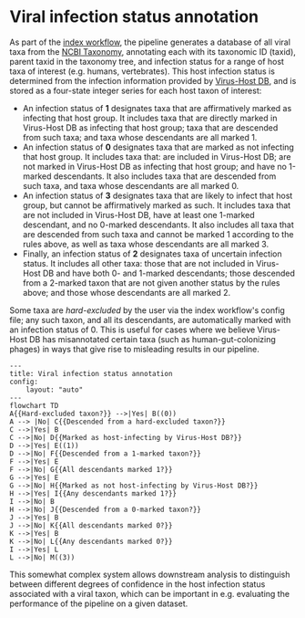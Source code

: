 # Viral infection status annotation

As part of the [index workflow](./index.md), the pipeline generates a database of all viral taxa from the [NCBI Taxonomy](https://www.ncbi.nlm.nih.gov/taxonomy), annotating each with its taxonomic ID (taxid), parent taxid in the taxonomy tree, and infection status for a range of host taxa of interest (e.g. humans, vertebrates). This host infection status is determined from the infection information provided by [Virus-Host DB](https://www.genome.jp/virushostdb/), and is stored as a four-state integer series for each host taxon of interest:

- An infection status of **1** designates taxa that are affirmatively marked as infecting that host group. It includes taxa that are directly marked in Virus-Host DB as infecting that host group; taxa that are descended from such taxa; and taxa whose descendants are all marked 1.
- An infection status of **0** designates taxa that are marked as not infecting that host group. It includes taxa that: are included in Virus-Host DB; are not marked in Virus-Host DB as infecting that host group; and have no 1-marked descendants. It also includes taxa that are descended from such taxa, and taxa whose descendants are all marked 0.
- An infection status of **3** designates taxa that are likely to infect that host group, but cannot be affirmatively marked as such. It includes taxa that are not included in Virus-Host DB, have at least one 1-marked descendant, and no 0-marked descendants. It also includes all taxa that are descended from such taxa and cannot be marked 1 according to the rules above, as well as taxa whose descendants are all marked 3.
- Finally, an infection status of **2** designates taxa of uncertain infection status. It includes all other taxa: those that are not included in Virus-Host DB and have both 0- and 1-marked descendants; those descended from a 2-marked taxon that are not given another status by the rules above; and those whose descendants are all marked 2.

Some taxa are *hard-excluded* by the user via the index workflow's config file; any such taxon, and all its descendants, are automatically marked with an infection status of 0. This is useful for cases where we believe Virus-Host DB has misannotated certain taxa (such as human-gut-colonizing phages) in ways that give rise to misleading results in our pipeline.

```mermaid
---
title: Viral infection status annotation
config:
    layout: "auto"
---
flowchart TD
A{{Hard-excluded taxon?}} -->|Yes| B((0))
A --> |No| C{{Descended from a hard-excluded taxon?}}
C -->|Yes| B
C -->|No| D{{Marked as host-infecting by Virus-Host DB?}}
D -->|Yes| E((1))
D -->|No| F{{Descended from a 1-marked taxon?}}
F -->|Yes| E
F -->|No| G{{All descendants marked 1?}}
G -->|Yes| E
G -->|No| H{{Marked as not host-infecting by Virus-Host DB?}}
H -->|Yes| I{{Any descendants marked 1?}}
I -->|No| B
H -->|No| J{{Descended from a 0-marked taxon?}}
J -->|Yes| B
J -->|No| K{{All descendants marked 0?}}
K -->|Yes| B
K -->|No| L{{Any descendants marked 0?}}
I -->|Yes| L
L -->|No| M((3))
```

This somewhat complex system allows downstream analysis to distinguish between different degrees of confidence in the host infection status associated with a viral taxon, which can be important in e.g. evaluating the performance of the pipeline on a given dataset. 

